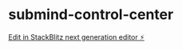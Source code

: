 # submind-control-center

[Edit in StackBlitz next generation editor ⚡️](https://stackblitz.com/~/github.com/leo-guinan/submind-control-center)